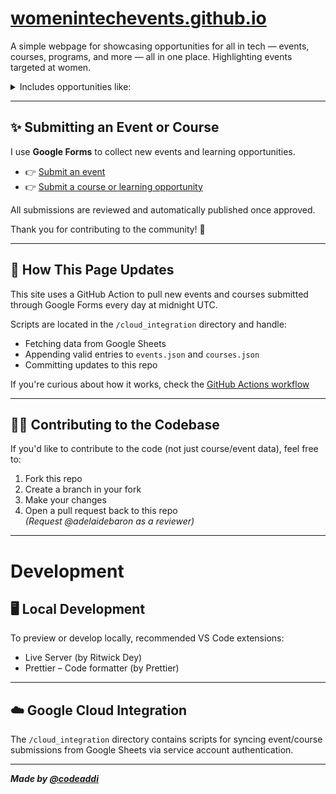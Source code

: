 # [womenintechevents.github.io](https://adelaidebaron.github.io/womenintechevents.github.io/)

A simple webpage for showcasing opportunities for all in tech — events, courses, programs, and more — all in one place. Highlighting events targeted at women. 

<details>
  <summary>Includes opportunities like:</summary>

- Online and global events
- Regional/local meetups
- Tech courses and upskilling programs
- Mentorship opportunities
- Grants, bursaries & scholarships
- Online resources
- Community and networking events

</details>

---

## ✨ Submitting an Event or Course

I use **Google Forms** to collect new events and learning opportunities.

- 👉 [Submit an event](https://docs.google.com/forms/d/1ddbjShFsWmDSXdW9e_uVGQllfLwNbXxrRkOkH818sa8/viewform)
- 👉 [Submit a course or learning opportunity](https://forms.gle/5NernY5jdfXjhpaFA)

All submissions are reviewed and automatically published once approved.

Thank you for contributing to the community! 💛

---

## 🔄 How This Page Updates

This site uses a GitHub Action to pull new events and courses submitted through Google Forms every day at midnight UTC.

Scripts are located in the `/cloud_integration` directory and handle:

- Fetching data from Google Sheets
- Appending valid entries to `events.json` and `courses.json`
- Committing updates to this repo

If you're curious about how it works, check the [GitHub Actions workflow](.github/workflows/get-event-course-submissions.yml)

---

## 🧑‍💻 Contributing to the Codebase

If you'd like to contribute to the code (not just course/event data), feel free to:

1. Fork this repo
2. Create a branch in your fork
3. Make your changes
4. Open a pull request back to this repo  
   _(Request @adelaidebaron as a reviewer)_

---

# Development

## 🖥 Local Development

To preview or develop locally, recommended VS Code extensions:

- Live Server (by Ritwick Dey)
- Prettier – Code formatter (by Prettier)

---

## ☁️ Google Cloud Integration

The `/cloud_integration` directory contains scripts for syncing event/course submissions from Google Sheets via service account authentication.

---

**_Made by [@codeaddi](https://www.instagram.com/codeaddi/)_**
